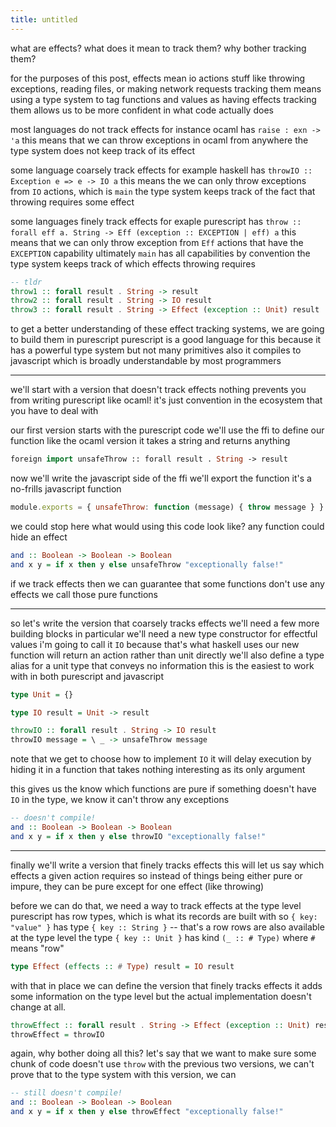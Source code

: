 ```yaml
---
title: untitled
---
```


what are effects?
what does it mean to track them?
why bother tracking them?

for the purposes of this post, effects mean io actions
stuff like throwing exceptions, reading files, or making network requests
tracking them means using a type system to tag functions and values as having effects
tracking them allows us to be more confident in what code actually does

most languages do not track effects
for instance ocaml has `raise : exn -> 'a`
this means that we can throw exceptions in ocaml from anywhere
the type system does not keep track of its effect

some language coarsely track effects
for example haskell has `throwIO :: Exception e => e -> IO a`
this means the we can only throw exceptions from `IO` actions, which is `main`
the type system keeps track of the fact that throwing requires some effect

some languages finely track effects
for exaple purescript has `throw :: forall eff a. String -> Eff (exception :: EXCEPTION | eff) a`
this means that we can only throw exception from `Eff` actions that have the `EXCEPTION` capability
ultimately `main` has all capabilities by convention
the type system keeps track of which effects throwing requires

``` purescript
-- tldr
throw1 :: forall result . String -> result
throw2 :: forall result . String -> IO result
throw3 :: forall result . String -> Effect (exception :: Unit) result
```

to get a better understanding of these effect tracking systems, we are going to build them in purescript
purescript is a good language for this because it has a powerful type system but not many primitives
also it compiles to javascript which is broadly understandable by most programmers

---

we'll start with a version that doesn't track effects
nothing prevents you from writing purescript like ocaml!
it's just convention in the ecosystem that you have to deal with

our first version starts with the purescript code
we'll use the ffi to define our function
like the ocaml version it takes a string and returns anything

``` purescript
foreign import unsafeThrow :: forall result . String -> result
```

now we'll write the javascript side of the ffi
we'll export the function
it's a no-frills javascript function

``` javascript
module.exports = { unsafeThrow: function (message) { throw message } }
```

we could stop here
what would using this code look like?
any function could hide an effect

``` purescript
and :: Boolean -> Boolean -> Boolean
and x y = if x then y else unsafeThrow "exceptionally false!"
```

if we track effects then we can guarantee that some functions don't use any effects
we call those pure functions

---

so let's write the version that coarsely tracks effects
we'll need a few more building blocks
in particular we'll need a new type constructor for effectful values
i'm going to call it `IO` because that's what haskell uses
our new function will return an action rather than unit directly
we'll also define a type alias for a unit type that conveys no information
this is the easiest to work with in both purescript and javascript

``` purescript
type Unit = {}

type IO result = Unit -> result

throwIO :: forall result . String -> IO result
throwIO message = \ _ -> unsafeThrow message
```

note that we get to choose how to implement `IO`
it will delay execution by hiding it in a function that takes nothing interesting as its only argument

this gives us the know which functions are pure
if something doesn't have `IO` in the type, we know it can't throw any exceptions

``` purescript
-- doesn't compile!
and :: Boolean -> Boolean -> Boolean
and x y = if x then y else throwIO "exceptionally false!"
```

---

finally we'll write a version that finely tracks effects
this will let us say which effects a given action requires
so instead of things being either pure or impure,
they can be pure except for one effect (like throwing)

before we can do that, we need a way to track effects at the type level
purescript has row types, which is what its records are built with
so `{ key: "value" }` has type `{ key :: String }` -- that's a row
rows are also available at the type level
the type `{ key :: Unit }` has kind `(_ :: # Type)`
where `#` means "row"

``` purescript
type Effect (effects :: # Type) result = IO result
```

with that in place we can define the version that finely tracks effects
it adds some information on the type level
but the actual implementation doesn't change at all.

``` purescript
throwEffect :: forall result . String -> Effect (exception :: Unit) result
throwEffect = throwIO
```

again, why bother doing all this?
let's say that we want to make sure some chunk of code doesn't use `throw`
with the previous two versions, we can't prove that to the type system
with this version, we can

``` purescript
-- still doesn't compile!
and :: Boolean -> Boolean -> Boolean
and x y = if x then y else throwEffect "exceptionally false!"
```
